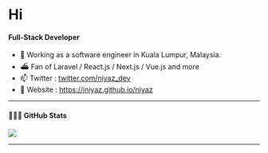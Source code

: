 # Hi

#### Full-Stack Developer

- 🏢 Working as a software engineer in Kuala Lumpur, Malaysia.
- ⛴ Fan of Laravel / React.js / Next.js / Vue.js and more
- 📫 Twitter : [twitter.com/niyaz_dev](https://twitter.com/niyaz_dev)
- 🔗 Website : https://jniyaz.github.io/niyaz

---

<div>
<h4>👨🏻‍💻 GitHub Stats</h4>
<img src="https://github-readme-stats.vercel.app/api/top-langs/?username=jniyaz&layout=compact" />
</div>

---
